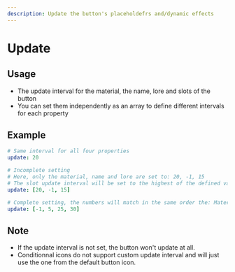 ```yaml
---
description: Update the button's placeholdefrs and/dynamic effects
---
```


# Update

## Usage

* The update interval for the material, the name, lore and slots of the button
* You can set them independently as an array to define different intervals for each property

## Example

```yaml
# Same interval for all four properties
update: 20
```

```yaml
# Incomplete setting
# Here, only the material, name and lore are set to: 20, -1, 15
# The slot update interval will be set to the highest of the defined values, in this case: 20
update: [20, -1, 15]
```

```yaml
# Complete setting, the numbers will match in the same order the: Material, Name, Lore and Slot
update: [-1, 5, 25, 30]
```

## Note

* If the update interval is not set, the button won't update at all.
* Conditionnal icons do not support custom update interval and will just use the one from the default button icon.

